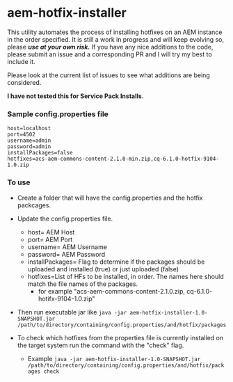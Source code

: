 # aem-hotfix-installer
This utility automates the process of installing hotfixes on an AEM instance in the order specified.
It is still a work in progress and will keep evolving so, please **_use at your own risk._**
If you have any nice additions to the code, please submit an issue and a corresponding PR and I will try my best to include it.

Please look at the current list of issues to see what additions are being considered.

**I have not tested this for Service Pack Installs.**

### Sample config.properties file
```
host=localhost
port=4502
username=admin
password=admin
installPackages=false
hotfixes=acs-aem-commons-content-2.1.0-min.zip,cq-6.1.0-hotfix-9104-1.0.zip
```


### To use
* Create a folder that will have the config.properties and the hotfix packcages.
* Update the config.properties file.
    * host= AEM Host
    * port= AEM Port
    * username= AEM Username
    * password= AEM Password
    * installPackages= Flag to determine if the packages should be uploaded and installed (true) or just uploaded (false)
    * hotfixes=List of HFs to be installed, in order. The names here should match the file names of the packages.
        * for example "acs-aem-commons-content-2.1.0.zip, cq-6.1.0-hotifx-9104-1.0.zip"
* Then run executable jar like `java -jar aem-hotfix-installer-1.0-SNAPSHOT.jar /path/to/directory/containing/config.properties/and/hotfix/packages`

* To check which hotfixes from the properties file is currently installed on the target system run the command with the "check" flag.
    * Example `java -jar aem-hotfix-installer-1.0-SNAPSHOT.jar /path/to/directory/containing/config.properties/and/hotfix/packages check`
